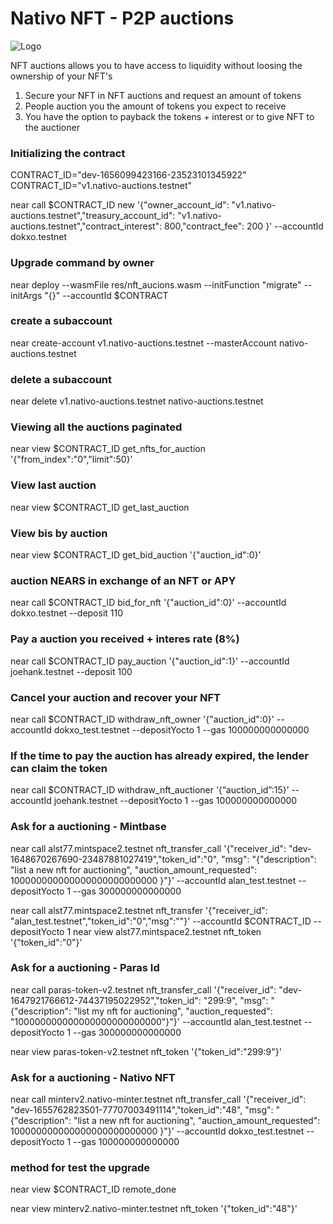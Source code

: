 # Nativo NFT - P2P auctions

![Logo](https://v2.nativonft.app/static/media/nativologocrop.15afa4d2.png)

NFT auctions allows you to have access to liquidity without loosing the ownership of your NFT's
1. Secure your NFT in NFT auctions and request an amount of tokens
2. People auction you the amount of tokens you expect to receive
3. You have the option to payback the tokens + interest or to give NFT to the auctioner

### Initializing the contract
CONTRACT_ID="dev-1656099423166-23523101345922"
CONTRACT_ID="v1.nativo-auctions.testnet"

near call $CONTRACT_ID new '{"owner_account_id": "v1.nativo-auctions.testnet","treasury_account_id": "v1.nativo-auctions.testnet","contract_interest": 800,"contract_fee": 200  }' --accountId dokxo.testnet 

### Upgrade command by owner
near deploy --wasmFile res/nft_aucions.wasm --initFunction "migrate"  --initArgs "{}"  --accountId $CONTRACT


### create a subaccount
near create-account v1.nativo-auctions.testnet --masterAccount nativo-auctions.testnet
### delete a subaccount
near delete v1.nativo-auctions.testnet nativo-auctions.testnet

### Viewing all the auctions paginated
near view $CONTRACT_ID get_nfts_for_auction '{"from_index":"0","limit":50}'

### View last auction
near view $CONTRACT_ID get_last_auction

### View bis by auction  
near view $CONTRACT_ID get_bid_auction '{"auction_id":0}'

### auction NEARS in exchange of an NFT or APY
near call $CONTRACT_ID bid_for_nft '{"auction_id":0}' --accountId dokxo.testnet --deposit 110

### Pay a auction you received + interes rate (8%)
near call $CONTRACT_ID pay_auction '{"auction_id":1}' --accountId joehank.testnet --deposit 100

### Cancel your auction and recover your NFT
near call $CONTRACT_ID withdraw_nft_owner '{"auction_id":0}' --accountId dokxo_test.testnet --depositYocto 1 --gas 100000000000000

### If the time to pay the auction has already expired, the lender can claim the token
near call $CONTRACT_ID withdraw_nft_auctioner ‘{“auction_id”:15}’ --accountId joehank.testnet --depositYocto 1 --gas 100000000000000

### Ask for a auctioning - Mintbase
near call alst77.mintspace2.testnet nft_transfer_call '{"receiver_id": "dev-1648670267690-23487881027419","token_id":"0", "msg": "{\"description\": \"list a new nft for auctioning\", \"auction_amount_requested\": 100000000000000000000000000 }"}' --accountId alan_test.testnet --depositYocto 1 --gas 300000000000000


near call alst77.mintspace2.testnet nft_transfer '{"receiver_id": "alan_test.testnet","token_id":"0","msg":""}' --accountId $CONTRACT_ID --depositYocto 1 
near view alst77.mintspace2.testnet  nft_token '{"token_id":"0"}' 

### Ask for a auctioning - Paras Id
near call paras-token-v2.testnet nft_transfer_call '{"receiver_id": "dev-1647921766612-74437195022952","token_id": "299:9", "msg": "{\"description\": \"list my nft for auctioning\", \"auction_requested\": \"100000000000000000000000000\"}"}' --accountId alan_test.testnet --depositYocto 1  --gas 300000000000000

near view paras-token-v2.testnet nft_token '{"token_id":"299:9"}' 

### Ask for a auctioning - Nativo NFT
near call minterv2.nativo-minter.testnet nft_transfer_call '{"receiver_id": "dev-1655762823501-77707003491114","token_id":"48", "msg": "{\"description\": \"list a new nft for auctioning\", \"auction_amount_requested\": 100000000000000000000000000 }"}' --accountId dokxo_test.testnet --depositYocto 1 --gas 100000000000000



### method for test the upgrade

near view $CONTRACT_ID remote_done




near view minterv2.nativo-minter.testnet nft_token '{"token_id":"48"}' 

